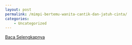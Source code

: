 ```yaml
---
layout: post
permalink: /mimpi-bertemu-wanita-cantik-dan-jatuh-cinta/
categories:
    - Uncategorized
---
```


[Baca Selengkapnya](/06)